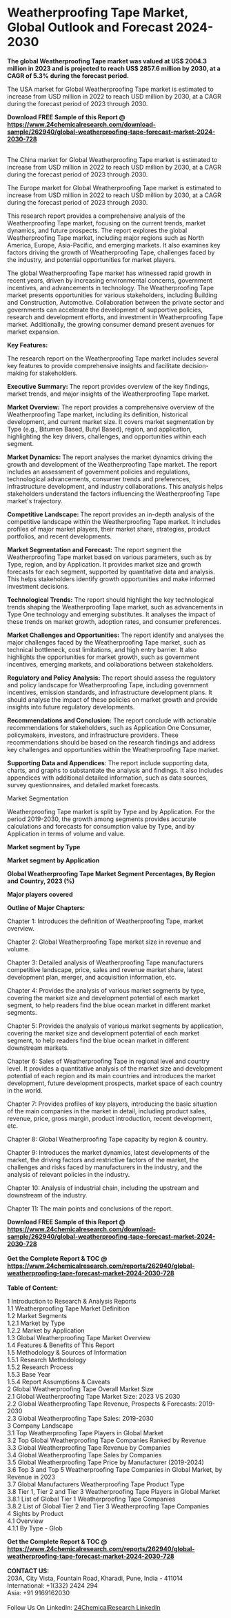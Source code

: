 <h1>Weatherproofing Tape Market, Global Outlook and Forecast 2024-2030</h1><p><strong>The global Weatherproofing Tape market was valued at US$ 2004.3 million in 2023 and is projected to reach US$ 2857.6 million by 2030, at a CAGR of 5.3% during the forecast period.</strong></p><p>
</p><p>The USA market for Global Weatherproofing Tape market is estimated to increase from USD million in 2022 to reach USD million by 2030, at a CAGR during the forecast period of 2023 through 2030.</p><div><b>Download FREE Sample of this Report @ 
            <a href="https://www.24chemicalresearch.com/download-sample/262940/global-weatherproofing-tape-forecast-market-2024-2030-728">
            https://www.24chemicalresearch.com/download-sample/262940/global-weatherproofing-tape-forecast-market-2024-2030-728</a></b></div><br><p>
</p><p>The China market for Global Weatherproofing Tape market is estimated to increase from USD million in 2022 to reach USD million by 2030, at a CAGR during the forecast period of 2023 through 2030.</p><p>
</p><p>The Europe market for Global Weatherproofing Tape market is estimated to increase from USD million in 2022 to reach USD million by 2030, at a CAGR during the forecast period of 2023 through 2030.</p><p>
</p><p>This research report provides a comprehensive analysis of the Weatherproofing Tape market, focusing on the current trends, market dynamics, and future prospects. The report explores the global Weatherproofing Tape market, including major regions such as North America, Europe, Asia-Pacific, and emerging markets. It also examines key factors driving the growth of Weatherproofing Tape, challenges faced by the industry, and potential opportunities for market players.</p><p>
The global Weatherproofing Tape market has witnessed rapid growth in recent years, driven by increasing environmental concerns, government incentives, and advancements in technology. The Weatherproofing Tape market presents opportunities for various stakeholders, including Building and Construction, Automotive. Collaboration between the private sector and governments can accelerate the development of supportive policies, research and development efforts, and investment in Weatherproofing Tape market. Additionally, the growing consumer demand present avenues for market expansion.</p><p>
</p><p>
<strong>Key Features:</strong></p><p>
The research report on the Weatherproofing Tape market includes several key features to provide comprehensive insights and facilitate decision-making for stakeholders.</p><p>
<strong>Executive Summary: </strong>The report provides overview of the key findings, market trends, and major insights of the Weatherproofing Tape market.</p><p>
<strong>Market Overview:</strong> The report provides a comprehensive overview of the Weatherproofing Tape market, including its definition, historical development, and current market size. It covers market segmentation by Type (e.g., Bitumen Based, Butyl Based), region, and application, highlighting the key drivers, challenges, and opportunities within each segment.</p><p>
<strong>Market Dynamics: </strong>The report analyses the market dynamics driving the growth and development of the Weatherproofing Tape market. The report includes an assessment of government policies and regulations, technological advancements, consumer trends and preferences, infrastructure development, and industry collaborations. This analysis helps stakeholders understand the factors influencing the Weatherproofing Tape market's trajectory.</p><p>
<strong>Competitive Landscape: </strong>The report provides an in-depth analysis of the competitive landscape within the Weatherproofing Tape market. It includes profiles of major market players, their market share, strategies, product portfolios, and recent developments.</p><p>
<strong>Market Segmentation and Forecast:</strong> The report segment the Weatherproofing Tape market based on various parameters, such as by Type, region, and by Application. It provides market size and growth forecasts for each segment, supported by quantitative data and analysis. This helps stakeholders identify growth opportunities and make informed investment decisions.</p><p>
<strong>Technological Trends:</strong> The report should highlight the key technological trends shaping the Weatherproofing Tape market, such as advancements in Type One technology and emerging substitutes. It analyses the impact of these trends on market growth, adoption rates, and consumer preferences.</p><p>
<strong>Market Challenges and Opportunities:</strong> The report identify and analyses the major challenges faced by the Weatherproofing Tape market, such as technical bottleneck, cost limitations, and high entry barrier. It also highlights the opportunities for market growth, such as government incentives, emerging markets, and collaborations between stakeholders.</p><p>
<strong>Regulatory and Policy Analysis:</strong> The report should assess the regulatory and policy landscape for Weatherproofing Tape, including government incentives, emission standards, and infrastructure development plans. It should analyse the impact of these policies on market growth and provide insights into future regulatory developments.</p><p>
<strong>Recommendations and Conclusion:</strong> The report conclude with actionable recommendations for stakeholders, such as Application One Consumer, policymakers, investors, and infrastructure providers. These recommendations should be based on the research findings and address key challenges and opportunities within the Weatherproofing Tape market.</p><p>
<strong>Supporting Data and Appendices</strong>: The report include supporting data, charts, and graphs to substantiate the analysis and findings. It also includes appendices with additional detailed information, such as data sources, survey questionnaires, and detailed market forecasts.</p><p>
Market Segmentation</p><p>
Weatherproofing Tape market is split by Type and by Application. For the period 2019-2030, the growth among segments provides accurate calculations and forecasts for consumption value by Type, and by Application in terms of volume and value.</p><p>
<strong>Market segment by Type</strong></p><p>
</p><p>
</p><p><strong>Market segment by Application</strong></p><p>
</p><p>
</p><p><strong>Global Weatherproofing Tape Market Segment Percentages, By Region and Country, 2023 (%)</strong></p><p>
</p><p>
</p><p><strong>Major players covered</strong></p><p>
</p><p>
</p><p><strong>Outline of Major Chapters:</strong></p><p>
Chapter 1: Introduces the definition of Weatherproofing Tape, market overview.</p><p>
Chapter 2: Global Weatherproofing Tape market size in revenue and volume.</p><p>
Chapter 3: Detailed analysis of Weatherproofing Tape manufacturers competitive landscape, price, sales and revenue market share, latest development plan, merger, and acquisition information, etc.</p><p>
Chapter 4: Provides the analysis of various market segments by type, covering the market size and development potential of each market segment, to help readers find the blue ocean market in different market segments.</p><p>
Chapter 5: Provides the analysis of various market segments by application, covering the market size and development potential of each market segment, to help readers find the blue ocean market in different downstream markets.</p><p>
Chapter 6: Sales of Weatherproofing Tape in regional level and country level. It provides a quantitative analysis of the market size and development potential of each region and its main countries and introduces the market development, future development prospects, market space of each country in the world.</p><p>
Chapter 7: Provides profiles of key players, introducing the basic situation of the main companies in the market in detail, including product sales, revenue, price, gross margin, product introduction, recent development, etc.</p><p>
Chapter 8: Global Weatherproofing Tape capacity by region &amp; country.</p><p>
Chapter 9: Introduces the market dynamics, latest developments of the market, the driving factors and restrictive factors of the market, the challenges and risks faced by manufacturers in the industry, and the analysis of relevant policies in the industry.</p><p>
Chapter 10: Analysis of industrial chain, including the upstream and downstream of the industry.</p><p>
Chapter 11: The main points and conclusions of the report.</p><div><b>Download FREE Sample of this Report @ 
            <a href="https://www.24chemicalresearch.com/download-sample/262940/global-weatherproofing-tape-forecast-market-2024-2030-728">
            https://www.24chemicalresearch.com/download-sample/262940/global-weatherproofing-tape-forecast-market-2024-2030-728</a></b></div><br><div><b>Get the Complete Report & TOC @ 
            <a href="https://www.24chemicalresearch.com/reports/262940/global-weatherproofing-tape-forecast-market-2024-2030-728">
            https://www.24chemicalresearch.com/reports/262940/global-weatherproofing-tape-forecast-market-2024-2030-728</a></b></div><br>
            <b>Table of Content:</b><p>1 Introduction to Research & Analysis Reports<br />
    1.1 Weatherproofing Tape Market Definition<br />
    1.2 Market Segments<br />
        1.2.1 Market by Type<br />
        1.2.2 Market by Application<br />
    1.3 Global Weatherproofing Tape Market Overview<br />
    1.4 Features & Benefits of This Report<br />
    1.5 Methodology & Sources of Information<br />
        1.5.1 Research Methodology<br />
        1.5.2 Research Process<br />
        1.5.3 Base Year<br />
        1.5.4 Report Assumptions & Caveats<br />
2 Global Weatherproofing Tape Overall Market Size<br />
    2.1 Global Weatherproofing Tape Market Size: 2023 VS 2030<br />
    2.2 Global Weatherproofing Tape Revenue, Prospects & Forecasts: 2019-2030<br />
    2.3 Global Weatherproofing Tape Sales: 2019-2030<br />
3 Company Landscape<br />
    3.1 Top Weatherproofing Tape Players in Global Market<br />
    3.2 Top Global Weatherproofing Tape Companies Ranked by Revenue<br />
    3.3 Global Weatherproofing Tape Revenue by Companies<br />
    3.4 Global Weatherproofing Tape Sales by Companies<br />
    3.5 Global Weatherproofing Tape Price by Manufacturer (2019-2024)<br />
    3.6 Top 3 and Top 5 Weatherproofing Tape Companies in Global Market, by Revenue in 2023<br />
    3.7 Global Manufacturers Weatherproofing Tape Product Type<br />
    3.8 Tier 1, Tier 2 and Tier 3 Weatherproofing Tape Players in Global Market<br />
        3.8.1 List of Global Tier 1 Weatherproofing Tape Companies<br />
        3.8.2 List of Global Tier 2 and Tier 3 Weatherproofing Tape Companies<br />
4 Sights by Product<br />
    4.1 Overview<br />
        4.1.1 By Type - Glob</p><div><b>Get the Complete Report & TOC @ 
            <a href="https://www.24chemicalresearch.com/reports/262940/global-weatherproofing-tape-forecast-market-2024-2030-728">
            https://www.24chemicalresearch.com/reports/262940/global-weatherproofing-tape-forecast-market-2024-2030-728</a></b></div><br><b>CONTACT US:</b><br>
            203A, City Vista, Fountain Road, Kharadi, Pune, India - 411014<br>
            International: +1(332) 2424 294<br>
            Asia: +91 9169162030 <br><br>
            Follow Us On LinkedIn: <a href="https://www.linkedin.com/company/24chemicalresearch/">24ChemicalResearch LinkedIn</a>